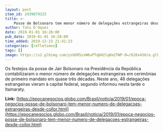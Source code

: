 ```yaml
---
layout: post
item_id: 2439879325
title: >-
    Posse de Bolsonaro tem menor número de delegações estrangeiras desde Collor
author: Tatu D'Oquei
date: 2019-01-01 16:28:00
pub_date: 2019-01-01 16:28:00
time_added: 2019-12-23 21:41:23
categories: [refletimos]
tags: []
image: https://s2.glbimg.com/ysUGR5zxW6uPTqbH2lqKm2TWP-0=/620x430/e.glbimg.com/og/ed/f/original/2019/01/01/img20190101155806956med.jpg
---
```


Os festejos da posse de Jair Bolsonaro na Presidência da República contabilizaram o menor número de delegações estrangeiras em cerimônias de primeiro mandato em quase três décadas. Neste ano, 46 delegações estrangeiras vieram à capital federal, segundo informou nesta tarde o Itamaraty.

**Link:** [https://epocanegocios.globo.com/Brasil/noticia/2019/01/epoca-negocios-posse-de-bolsonaro-tem-menor-numero-de-delegacoes-estrangeiras-desde-collor.html](https://epocanegocios.globo.com/Brasil/noticia/2019/01/epoca-negocios-posse-de-bolsonaro-tem-menor-numero-de-delegacoes-estrangeiras-desde-collor.html)

